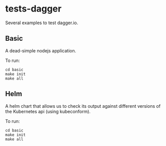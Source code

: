 # tests-dagger

Several examples to test dagger.io. 

## Basic

A dead-simple nodejs application. 

To run:

```
cd basic
make init
make all
```

## Helm

A helm chart that allows us to check its output against different versions of the Kubernetes api (using kubeconform). 

To run:

```
cd basic
make init
make all
```
